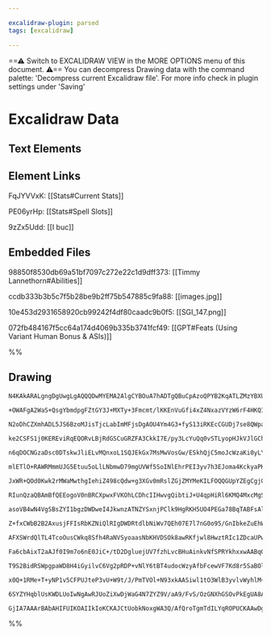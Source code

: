 ```yaml
---

excalidraw-plugin: parsed
tags: [excalidraw]

---
```

==⚠  Switch to EXCALIDRAW VIEW in the MORE OPTIONS menu of this document. ⚠== You can decompress Drawing data with the command palette: 'Decompress current Excalidraw file'. For more info check in plugin settings under 'Saving'


# Excalidraw Data

## Text Elements
## Element Links
FqJYVVxK: [[Stats#Current Stats]]

PE06yrHp: [[Stats#Spell Slots]]

9zZx5Udd: [[I buc]]

## Embedded Files
98850f8530db69a51bf7097c272e22c1d9dff373: [[Timmy Lannethorn#Abilities]]

ccdb333b3b5c7f5b28be9b2ff75b547885c9fa88: [[images.jpg]]

10e453d2931658920cb99242f4df80caadc9b0f5: [[SGI_147.png]]

072fb484167f5cc64a174d4069b335b3741fcf49: [[GPT#Feats (Using Variant Human Bonus & ASIs)]]

%%
## Drawing
```compressed-json
N4KAkARALgngDgUwgLgAQQQDwMYEMA2AlgCYBOuA7hADTgQBuCpAzoQPYB2KqATLZMzYBXUtiRoIACyhQ4zZAHoFAc0JRJQgEYA6bGwC2CgF7N6hbEcK4OCtptbErHALRY8RMpWdx8Q1TdIEfARcZgRmBShcZQUebQAObQAGGjoghH0EDihmbgBtcDBQMBKIEm4IADEARwApAE0ANUbMAGlUkshYRAqMzQRiYlxNYI7SzG4ARkmAZm1ppIB2AE5l

+OWAFgA2WaS+QsgYbmdpgFZtGY3J+MXTy+3Fmcmt/lKKEnVuGfi4xZ4NxazVYzW6rF4HKQIQjKaRTLbnDYA/47HiTR4zU4bV6QazKUZoJLYiDMKCkNgAawQAGE2Pg2KQKgBiSYIFkssaQTS4bDk5RkoQcYg0ukMiSk6zMOC4QLZDkQABmhHw+AAyrB8ehJNyNIE5SSyZSAOofSRTIn6ikINUwDXE2nlIn8mEccK5NCTIlsKXYNRHd1JQkQ/mCl3M

N2oDhCZXmhADL5JS6BzoMJisTjcLabImMFjsDgAOU4Ym4G3+fyS13iRKEcCGUDj7se8QWpaRiyJhGYABF0vXiNx5QQwkS+cI4ABJYjhvIAXSJmmEgoAosFMtlp3OIUQOOSKnk8mrcDlGVSRDKoKhDzkZzO5XSeQ3UIP8MOIcx3OJUAVOmAPQdfwcm7JtgQgkgYXZHrg3DFMm+jEAACmScjQf+kCgQgADy9gkE4PaDlGOQDkOCDYqUXI8qOArEAAs

ke2CSFS1j0KEREviRqEQORvLBjRdGSCuGRZFA3CkkI7E/py3LcYuQq0vSTLyopHJkVJlGChh3q+hmSY/px9LEEwtFQPRAlrsJaCieJukLqQBmkMK8kSIyinyspnL6UwGnclpBKkZAirBBwuCZI0naECMn7PmE/4AL4HDFHaClgFS4JMcryuQmSTtwkbKoUCWFDBkDlBIHBGEIUAAEJsJguREt0n5lPo0RIESExoM4NzJDwpxrJMPCPJMpynEkVYQ

n6qDOCNGzaDsc0DTskwJliELvMQnxoL1SQJEkGx7MsMwVosGw/ESkhQjC5moJcWzaKi0yLYso3/CCRK4hqOkCKSloOaK6DihwkrSkJcpcWpskihUANA+e6VKqq6qNVq9EiK1b7fUaJpmujBpWojFSCB4cpOpIobhn+yZet5sBTAGjoyWTOVRvgMaPhie37MmOZplwaCPMs2apnmhYcMW7rxPESTLLcWzrNWtZHo+aLfGiaL/BLY3Jp2PbBH2rGvs

mlETlO+RAWRMmmUJG5Etuu5oLlLNbmwD79mgUVWf5SoINlEhrPEI3yv7h3EJoma4KckyaPKT3S9gA08AgPA8NgkzEMsxCKSCMx6h++T/hTnSTIBiUGe16C4Dw6WZd7rsRsz5pRFAoEVIggqEBwyhytgSFM3lJQFSURVlLXEDwUuSRbDApAABJwHKDW9Po/SDMMoxtccOzbb1PCHdcu0bHcmulBNU2otoiwS1sB/rIijyc28WNoDwUvaMCWx/Kc6x

JxWR+QOd0Kwk2rMWaMwthgIehiZ498cQdw+g3XGv0mRslZGjZMYMeKILFOQQGUpYZEgCgjG0SNtSoz1BjBAxp1qmndPAy01pbSEwdEGYQzpXTY0pppGm/pPoQB4oze29c3yxlrssMB7YITczzCWG4gtcycBFmLVAI1hoHz3vLOsSsmwthGtLFaWtuy9kfO7Ec/JjbWwhAuKilt1ymxtu3O26B9xXmYIyFUiBlSXjpNeW8NtnaUlrsYt8uc0DfkLq

RIunQzaQBAmBfQEEogoV0nBRCXpwxFVKOhLCDhcIIHwvgQibtiJ+U4qpHiRl6KMQ4MxcMgSJIlIomUvi1irqWWKegmSmD0DOSUm00pMkvI+i4agLYn1za2UMk01cIMLKkDEm0jy9k5J/QgN01y8zxmkAGT5VAozPaBWCggUKrAIr6wQLFeKJdkoSFwNnfB1cfZ1z7mAAeRQIQlXQBhSqlQeBGHoNPRYpBahLkwBseC9QKDKAAPr1Gnkuee8BGqEG

asoVB4wN4VgSBsZYI1bgzDWDweI4JkwnzATNZYSxnjPClk9HgRKH5UO4PEGa78BqTABFsAlpweAHTOhdQBqAmWzT+ICdlnLuUzDerAz8t0d5DSWEnWl0shrDVoZSTp0BsEwxBvOPpVF1XQ1wdqiEBD6GNUYf2VVFDH68Etaagm9oLXML8KTNhNCIRU0GRNJaPCjaTnMcmDKByHkO0uWXCANzGjEwZq6x5jtkxhEfP7JIn8DrS1kTzWmkt03CyLJ+

Z+fxCWbB2B2AxusjFFIsRbKZNiQlRIgDWDRtdlbNiWv7QEh07E7l7nG0o95/GnIbkeZuEhW6OA7nDYIDyIBLQQAfGYxBxXPBTc/bAmhVj/B4PKDYGdJZ4FwMQbAyxNBJHlKcHOBBPyhJKAXa9xcITdy9N2/Krwh7vIgMsIwAAtTApwACqgx4U9AkEilqcoy4ErmHcRYmZEQJilqcOlhwN7fG0KcR4SwuW7R3knIka0NqoFmIsEBoDuXDSToiTEvK

AFXSWrdQlTL4TcoOusCWkq8Sfh4RaNVSyoaasNbKHVDSOk8awRKfjwl8HwztRIc1ZDcaUPw9A4k5DpPoFk/TZ1/CCOek4V6umEJfUm1rXcoNtcQ1vKSmG3AGwo1US0+Z+NwjuDP2eH8d+Q1s3pjQPcTzBZc3OdGktQ6EcS06wQHrQpbF5xVsEjWr8daG2KybVo2jy0ZgSq3PYvceRxyoE0EIbAN47x+PLVF9GQ7wwQFHe3TuknJ0j2wNgEO6WZia

Fa6cbAixT2aAJf0I9m7o6nE0JiC+/tD2DgluejUV7fzhLvcBHuAinkvNfSPRYkhxxwAABqGhVNgQDiLkWosgGXZwTZX4BgvrByBlHxrHElkR0Rl3nrcviJcXD1rP6THmCR2YQ0lV3Co5dDMMqsVcrewGfNt3kzvQ45a/VfHgYCYsbqwUCOxNI4k8aqT+MJDIx1Md5T8nrU3qJ3Q3HamHW2dYWGdhpQPXbO9RpkMMaHOlATU2/2n9fPOd8woz80t4

T9S2BidRSWpgpaWD8H4iGyilvC6Vg2pRDP+vNlY6tBT4udocWzyAfbFcewVF7Kd8r5SaBOlcd+p7GtX1SsdYge1MxtYxG146kx5TYC3csKbl785zciaGlKZ6TNZTM4I+Njdh3oGq+OokD655LfwPlcAQFw1wDgFeT8MFoDnUyBUIgwPXgMEIAgCglVUcQ0cl0lyLkxgQBAqQc8456z6DVAgkTXTkHsiLw3pvLfy9Cb1R3jVGO8GFHr2eISzeMiVB

x0Q+1RMe+T+yNP1v5CFPUJteP3vU+W9t/J/PmTVOl+N93xkAASiwl1tO3WlB3yvlvWyhlM+38vqAq/KicCgJUYKSoJqnBPz7xny/xVEICMDzR0gn1PwfwyAABUsAoAABBAvXmdAYIeULHO/N/VfQ8UgJAxvNgCgc6fdbtQAs/fQJcQURAggogkIEeaUMkKgMgmA/Qagxg2AhFCoHiOvd8MkZULbbgaDGafqE6TMRYcQhDC+IvXg2kfAeoRlclbQE

6SYZYHqblUsKWDLUoIwNgAwRJUoZiXwDjWaG4N7ZYZ9V/aA9/FvS/OzGNXhGSOvPkEgUA8AgLIvZw4gNUBABPJRDw0gEgaiNgAySg1eA3fwkgTpIeaqfAEeUgZQLkAAClRHbF4DRGoDSNSK3gAEo5Rz8EBlAoxpQuCEjcBkiO1eAKid5CQdlUNciLCsCrD99KQNIoA8xww2cFRq58ikoAjx00Ah4sgwja5Wl70iBfDRjkwgo88Zk5l3UKptxPxLI

GjIA7AAArBAbAHIFUIKOAIIkIoKCKAJCtUobkNoxgWA3Q/AfQroTgmTdILYqROPUCKAAwDgoDWNXxF2AdLcUIJAx4i4q4p9fucAAeI3YINJOKGKIAA==
```
%%